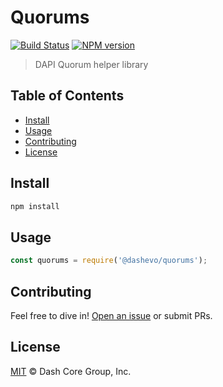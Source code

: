 # Quorums

[![Build Status](https://github.com/dashevo/quorums/actions/workflows/test.yml/badge.svg)](https://github.com/dashevo/quorums/actions/workflows/test.yml)
[![NPM version](https://img.shields.io/npm/v/@dashevo/quorums.svg)](https://npmjs.org/package/@dashevo/quorums)

> DAPI Quorum helper library

## Table of Contents
- [Install](#install)
- [Usage](#usage)
- [Contributing](#contributing)
- [License](#license)

## Install

```sh
npm install
```

## Usage

```javascript
const quorums = require('@dashevo/quorums');
```

## Contributing

Feel free to dive in! [Open an issue](https://github.com/dashevo/quorums/issues/new) or submit PRs.

## License

[MIT](LICENSE) &copy; Dash Core Group, Inc.
